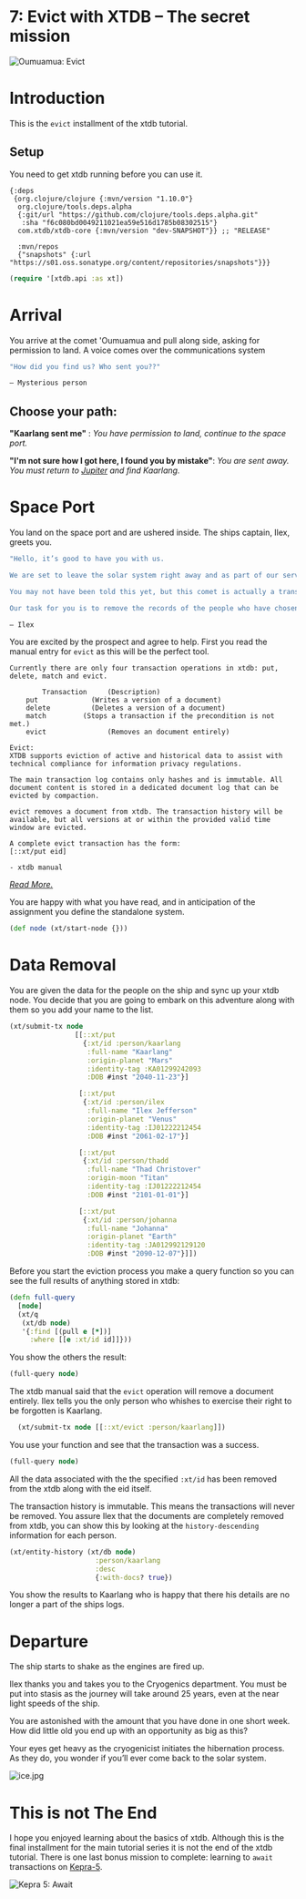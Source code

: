 # 7: Evict with XTDB – The secret mission

![Oumuamua: Evict](https://github.com/xtdb/xtdb-tutorial/raw/main/images/7a-evict-meteor-title.png)

# Introduction

This is the `evict` installment of the xtdb tutorial.

## Setup

You need to get xtdb running before you can use it.

```edn no-exec
{:deps
 {org.clojure/clojure {:mvn/version "1.10.0"}
  org.clojure/tools.deps.alpha
  {:git/url "https://github.com/clojure/tools.deps.alpha.git"
   :sha "f6c080bd0049211021ea59e516d1785b08302515"}
  com.xtdb/xtdb-core {:mvn/version "dev-SNAPSHOT"}} ;; "RELEASE"

  :mvn/repos
  {"snapshots" {:url "https://s01.oss.sonatype.org/content/repositories/snapshots"}}}
```

```clojure
(require '[xtdb.api :as xt])
```

# Arrival

You arrive at the comet 'Oumuamua and pull along side, asking for permission to land. A voice comes over the communications system

```clojure no-exec
"How did you find us? Who sent you??"

— Mysterious person
```

## Choose your path:

**"Kaarlang sent me"** : *You have permission to land, continue to the space port.*

**"I'm not sure how I got here, I found you by mistake"**: *You are sent away. You must return to [Jupiter](https://nextjournal.com/xtdb-tutorial/delete) and find Kaarlang.*

# Space Port

You land on the space port and are ushered inside. The ships captain, Ilex, greets you.

```clojure no-exec
"Hello, it’s good to have you with us.

We are set to leave the solar system right away and as part of our service we offer people the right to be forgotten. Some are not worried that their information is kept here, however others want there to be no personal data left behind.

You may not have been told this yet, but this comet is actually a transportation vessel. It will take us to the star system Gilese 667C which is home to intelligent life far superior to our own. We all are hoping to find opportunities beyond our wildest dreams. All records of this transportation vessel and any life outside of the solar system are heavily monitored and wiped in the interest of preserving the normal technological advancement of the Human race. This means we know little of the beings we are going to meet.

Our task for you is to remove the records of the people who have chosen to be forgotten here."

— Ilex
```

You are excited by the prospect and agree to help. First you read the manual entry for `evict` as this will be the perfect tool.

```custom no-exec
Currently there are only four transaction operations in xtdb: put, delete, match and evict.

		Transaction 	(Description)
    put    		   	(Writes a version of a document)
    delete    		(Deletes a version of a document)
    match         (Stops a transaction if the precondition is not met.)
    evict    			(Removes an document entirely)

Evict:
XTDB supports eviction of active and historical data to assist with technical compliance for information privacy regulations.

The main transaction log contains only hashes and is immutable. All document content is stored in a dedicated document log that can be evicted by compaction.

evict removes a document from xtdb. The transaction history will be available, but all versions at or within the provided valid time window are evicted.

A complete evict transaction has the form:
[::xt/put eid]

- xtdb manual
```

*[Read More.](https://xtdb.com/reference/transactions.html#evict)*

You are happy with what you have read, and in anticipation of the assignment you define the standalone system.

```clojure
(def node (xt/start-node {}))
```

# Data Removal

You are given the data for the people on the ship and sync up your xtdb node. You decide that you are going to embark on this adventure along with them so you add your name to the list.

```clojure
(xt/submit-tx node
                [[::xt/put
                  {:xt/id :person/kaarlang
                   :full-name "Kaarlang"
                   :origin-planet "Mars"
                   :identity-tag :KA01299242093
                   :DOB #inst "2040-11-23"}]

                 [::xt/put
                  {:xt/id :person/ilex
                   :full-name "Ilex Jefferson"
                   :origin-planet "Venus"
                   :identity-tag :IJ01222212454
                   :DOB #inst "2061-02-17"}]

                 [::xt/put
                  {:xt/id :person/thadd
                   :full-name "Thad Christover"
                   :origin-moon "Titan"
                   :identity-tag :IJ01222212454
                   :DOB #inst "2101-01-01"}]

                 [::xt/put
                  {:xt/id :person/johanna
                   :full-name "Johanna"
                   :origin-planet "Earth"
                   :identity-tag :JA012992129120
                   :DOB #inst "2090-12-07"}]])
```

Before you start the eviction process you make a query function so you can see the full results of anything stored in xtdb:

```clojure
(defn full-query
  [node]
  (xt/q
   (xt/db node)
   '{:find [(pull e [*])]
     :where [[e :xt/id id]]}))
```

You show the others the result:

```clojure
(full-query node)
```

The xtdb manual said that the `evict` operation will remove a document entirely. Ilex tells you the only person who whishes to exercise their right to be forgotten is Kaarlang.

```clojure
  (xt/submit-tx node [[::xt/evict :person/kaarlang]])
```

You use your function and see that the transaction was a success.

```clojure
(full-query node)
```

All the data associated with the the specified `:xt/id` has been removed from the xtdb along with the eid itself.

The transaction history is immutable. This means the transactions will never be removed. You assure Ilex that the documents are completely removed from xtdb, you can show this by looking at the `history-descending` information for each person.

```clojure
(xt/entity-history (xt/db node)
                     :person/kaarlang
                     :desc
                     {:with-docs? true})
```

You show the results to Kaarlang who is happy that there his details are no longer a part of the ships logs.

# Departure

The ship starts to shake as the engines are fired up.

Ilex thanks you and takes you to the Cryogenics department. You must be put into stasis as the journey will take around 25 years, even at the near light speeds of the ship.

You are astonished with the amount that you have done in one short week. How did little old you end up with an opportunity as big as this?

Your eyes get heavy as the cryogenicist initiates the hibernation process. As they do, you wonder if you’ll ever come back to the solar system.

![ice.jpg](https://github.com/xtdb/xtdb-tutorial/raw/main/images/7b-evict-ice.jpg)

# This is not The End

I hope you enjoyed learning about the basics of xtdb. Although this is the final installment for the main tutorial series it is not the end of the xtdb tutorial. There is one last bonus mission to complete: learning to `await` transactions on [Kepra-5](https://nextjournal.com/xtdb-tutorial/await).

![Kepra 5: Await](https://github.com/xtdb/xtdb-tutorial/raw/main/images/7b-await-kepra5.png)